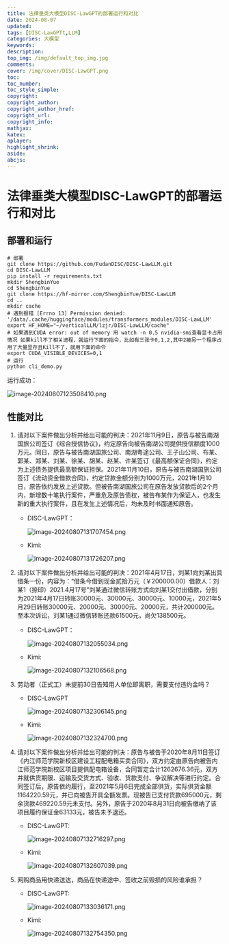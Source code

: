 ```yaml
---
title: 法律垂类大模型DISC-LawGPT的部署运行和对比
date: 2024-08-07
updated:
tags: [DISC-LawGPTt,LLM]
categories: 大模型
keywords:
description:
top_img: /img/default_top_img.jpg
comments:
cover: /img/cover/DISC-LawGPT.png
toc:
toc_number:
toc_style_simple:
copyright:
copyright_author:
copyright_author_href:
copyright_url:
copyright_info:
mathjax:
katex:
aplayer:
highlight_shrink:
aside:
abcjs:
---
```


# 法律垂类大模型DISC-LawGPT的部署运行和对比

## 部署和运行

```shell
# 部署
git clone https://github.com/FudanDISC/DISC-LawLLM.git
cd DISC-LawLLM
pip install -r requirements.txt
mkdir ShengbinYue
cd ShengbinYue
git clone https://hf-mirror.com/ShengbinYue/DISC-LawLLM
cd ..
mkdir cache
# 遇到报错 [Errno 13] Permission denied: '/data/.cache/huggingface/modules/transformers_modules/DISC-LawLLM'
export HF_HOME="~/verticalLLM/lzjr/DISC-LawLLM/cache" 
# 如果遇到CUDA error: out of memory 用 watch -n 0.5 nvidia-smi查看显卡占用情况 如果kill不了相关进程，就运行下面的指令，比如有三张卡0,1,2,其中2被另一个程序占用了大量显存且Kill不了，就用下面的命令
export CUDA_VISIBLE_DEVICES=0,1
# 运行
python cli_demo.py
```

运行成功：

![image-20240807123508410.png](https://s2.loli.net/2024/08/07/oK1lrgLAFYdjhb3.png)

## 性能对比

1. 请对以下案件做出分析并给出可能的判决：2021年11月9日，原告与被告南湖国旅公司签订《综合授信协议》，约定原告向被告南湖公司提供授信额度1000万元。同日，原告与被告南湖国旅公司、南湖粤途公司、王子山公司、布某、郭某、郑某、刘某、徐某、胡某、赵某、许某签订《最高额保证合同》，约定为上述债务提供最高额保证担保。2021年11月10日，原告与被告南湖国旅公司签订《流动资金借款合同》，约定贷款金额分别为1000万元，2021年1月10日，原告依约发放上述贷款。但被告南湖国旅公司在原告发放贷款后的2个月内，新增数十笔执行案件，严重危及原告债权，被告布某作为保证人，也发生新的重大执行案件，且在发生上述情况后，均未及时书面通知原告。

   - DISC-LawGPT：

     ![image-20240807131707454.png](https://s2.loli.net/2024/08/07/eoKcCgHjTyqQDv9.png)

   - Kimi:

     ![image-20240807131726207.png](https://s2.loli.net/2024/08/07/FwzhXucij3eyK5I.png)

2. 请对以下案件做出分析并给出可能的判决：2021年4月17日，刘某1向刘某出具借条一份，内容为：“借条今借到现金贰拾万元（￥200000.00）借款人：刘某1（捺印）2021.4月17号”刘某通过微信转账方式向刘某1交付出借款，分别为2021年4月17日转账30000元、30000元、30000元、10000元，2021年5月29日转账30000元、20000元、30000元、20000元，共计200000元。至本次诉讼，刘某1通过微信转账还款61500元，尚欠138500元。

   - DISC-LawGPT：

     ![image-20240807132055034.png](https://s2.loli.net/2024/08/07/iqcLWBl2a9uysOx.png)

   - Kimi:

     ![image-20240807132106568.png](https://s2.loli.net/2024/08/07/meUoVv8lhtfRnX2.png)

3. 劳动者（正式工）未提前30日告知用人单位即离职，需要支付违约金吗？

   - DISC-LawGPT

     ![image-20240807132306145.png](https://s2.loli.net/2024/08/07/ETL7JypSWdkaAbh.png)

   - Kimi:

     ![image-20240807132324700.png](https://s2.loli.net/2024/08/07/46CNPuW38xb9QYZ.png)

4. 请对以下案件做出分析并给出可能的判决：原告与被告于2020年8月11日签订《内江师范学院新校区建设工程配电箱买卖合同》，双方约定由原告向被告内江师范学院新校区项目提供配电箱设备，合同暂定合计1262676.36元，双方并就供货期限、运输及交货方式、验收、货款支付、争议解决等进行约定。合同签订后，原告依约履行，至2021年5月6日完成全部供货，实际供货金额1164220.59元，并已向被告开具全额发票。现被告已支付货款695000元，剩余货款469220.59元未支付。另外，原告于2020年8月31日向被告缴纳了该项目履约保证金63133元，被告未予退还。

   - DISC-LawGPT:

     ![image-20240807132716297.png](https://s2.loli.net/2024/08/07/5ZztM1dk8SrwAHq.png)

   - Kimi:

     ![image-20240807132607039.png](https://s2.loli.net/2024/08/07/2SBbJ4cG5fxwpYT.png)

     

5. 网购商品用快递送达，商品在快递途中、签收之前毁损的风险谁承担？

   - DISC-LawGPT:

     ![image-20240807133036171.png](https://s2.loli.net/2024/08/07/ta5LNwDUFjI7bCW.png)

   - Kimi:

     ![image-20240807132754350.png](https://s2.loli.net/2024/08/07/aibWvgdDErx1ehN.png)

     





